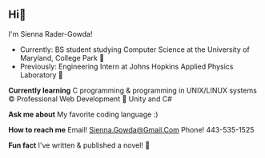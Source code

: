 ## Hi👋 
I'm Sienna Rader-Gowda!

- Currently: BS student studying Computer Science at the University of Maryland, College Park 🏦
- Previously: Engineering Intern at Johns Hopkins Applied Physics Laboratory 👔 

**Currently learning**
C programming & programming in UNIX/LINUX systems ©️
Professional Web Development 🔧
Unity and C# 

**Ask me about**
My favorite coding language :) 

**How to reach me**
Email! Sienna.Gowda@Gmail.Com
Phone! 443-535-1525

**Fun fact**
I've written & published a novel! 📘



<!--
**siennarg/siennarg** is a ✨ _special_ ✨ repository because its `README.md` (this file) appears on your GitHub profile.

Here are some ideas to get you started:

- 🔭 I’m currently working on ...
- 🌱 I’m currently learning ...
- 👯 I’m looking to collaborate on ...
- 🤔 I’m looking for help with ...
- 💬 Ask me about ...
- 📫 How to reach me: ...
- 😄 Pronouns: ...
- ⚡ Fun fact: ...
-->
